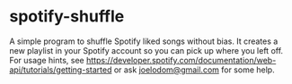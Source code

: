 # spotify-shuffle
A simple program to shuffle Spotify liked songs without bias. It creates a new playlist in your Spotify account so you can pick up where you left off. For usage hints, see https://developer.spotify.com/documentation/web-api/tutorials/getting-started or ask joelodom@gmail.com for some help.
